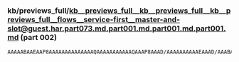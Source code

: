 ### kb/previews_full/kb__previews_full__kb__previews_full__kb__previews_full__flows__service-first__master-and-slot@guest.har.part073.md.part001.md.part001.md.part001.md (part 002)

```md
AAAAABAAEAAP8AAAAAAAAAAAAAAQAAAAAAAAAAAQAAAP8AAAD/AAAAAAAAAAEAAAD/AAABAQAAAP8AAAABAAAAAAAAAAAAAAD/AAAAAAAAAAEAAAD/AAAAAAAAAAAAAAH//wAAAAEAAQEAAAD/AAAAAAAAAP8A
```

```
